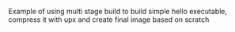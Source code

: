 Example of using multi stage build to build simple hello executable, compress it with upx and create final image based on scratch
